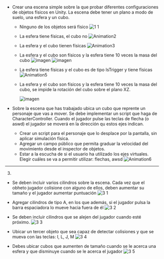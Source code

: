 - Crear una escena simple sobre la que probar diferentes configuraciones de objetos físicos en Unity. La escena debe tener un plano a modo de suelo, una esfera y un cubo.
  - Ninguno de los objetos será físico
  ![1 1](https://user-images.githubusercontent.com/58046649/138595469-ee838a55-d62a-413b-b781-0abd087779cf.gif)
  - La esfera tiene físicas, el cubo no
  ![Animation2](https://user-images.githubusercontent.com/58046649/138595587-2ccdc8f9-2c84-45ca-89d1-9ca9e0f86d28.gif)
  - La esfera y el cubo tienen físicas
  ![Animation3](https://user-images.githubusercontent.com/58046649/138595636-66eb5a49-0c31-4520-a7d0-a8f0a41fc423.gif)
  - La esfera y el cubo son físicos y la esfera tiene 10 veces la masa del cubo
  ![imagen](https://user-images.githubusercontent.com/58046649/138595787-ad116cd2-1867-403a-8a03-aee1783850b8.png)
  ![imagen](https://user-images.githubusercontent.com/58046649/138595812-80315107-b3af-484b-993e-96a9f443118d.png)
  - La esfera tiene físicas y el cubo es de tipo IsTrigger y tiene físicas
  ![Animation5](https://user-images.githubusercontent.com/58046649/138595881-dc91c440-64b5-444e-89c3-2595acfff804.gif)
  - La esfera y el cubo son físicos y la esfera tiene 10 veces la masa del cubo, se impide la rotación del cubo sobre el plano XZ.
    
    ![imagen](https://user-images.githubusercontent.com/58046649/138602660-3c8001c3-3744-44f1-95d9-4f0b5fd24e7b.png)

- Sobre la escena que has trabajado ubica un cubo que reprente un personaje que vas a mover. Se debe implementar un script que haga de CharacterController. Cuando el jugador pulse las teclas de flecha (o aswd) el jugador se moverá en la dirección qu estos ejes indican.
  - Crear un script para el personaje que lo desplace por la pantalla, sin aplicar simulación física.
  - Agregar un campo público que permita graduar la velocidad del movimiento desde el inspector de objetos.
  - Estar a la escucha de si el usuario ha utilizado los ejes virtuales. Elegir cuáles se va a permitir utilizar: flechas, awsd
  ![Animation6](https://user-images.githubusercontent.com/58046649/138610835-85965b0c-7524-44c5-961e-ec941bd41bdb.gif)
  
---
3.
- Se deben incluir varios cilindros sobre la escena. Cada vez que el obheto jugador colisione con alguno de ellos, deben aumentar su tamaño y el jugador aumentar puntuación
![3 1](https://user-images.githubusercontent.com/58046649/139345230-f13d6322-84e3-4516-92fe-6cc6af29de2a.gif)

- Agregar cilindros de tipo A, en los que además, si el jugador pulsa la barra espaciadora lo mueve hacia fuera de él
![3 2](https://user-images.githubusercontent.com/58046649/139345584-00d5edf3-2ffe-423d-a0e7-5f0543b12070.gif)

- Se deben incluir cilindros que se alejen del jugador cuando esté próximo.
![3 3](https://user-images.githubusercontent.com/58046649/139345761-675eea65-1272-4aab-9a76-25a88a9314c1.gif)

- Ubicar un tercer objeto que sea capaz de detectar colisiones y que se mueva con las teclas: I, L, J, M
![3 4](https://user-images.githubusercontent.com/58046649/139346255-fbdbf7ab-a9ca-4127-971f-0e19f7d851d3.gif)

- Debes ubicar cubos que aumenten de tamaño cuando se le acerca una esfera y que disminuye cuando se le acerca el jugador
![3 5](https://user-images.githubusercontent.com/58046649/139345985-ed4f5bca-7aaf-4746-ab67-69ff1e1dd57f.gif)
